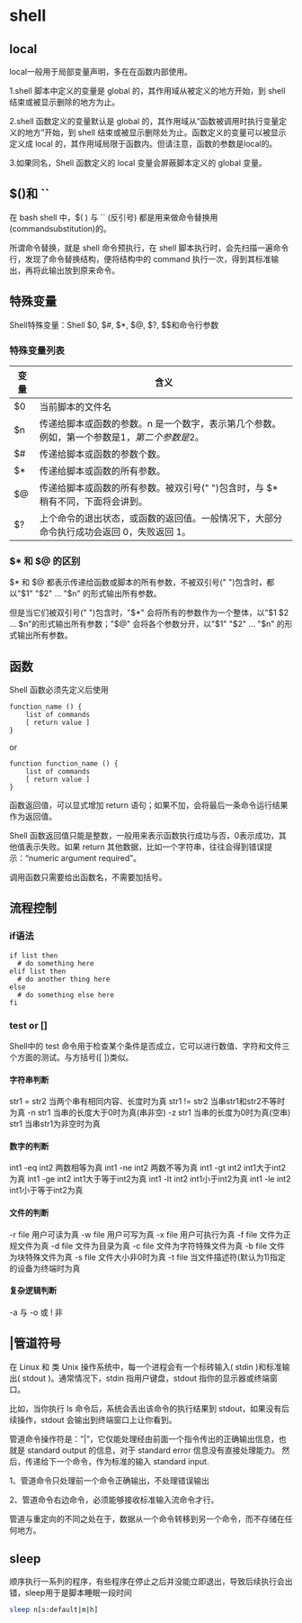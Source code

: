 # shell

## local

local一般用于局部变量声明，多在在函数内部使用。

1.shell 脚本中定义的变量是 global 的，其作用域从被定义的地方开始，到 shell 结束或被显示删除的地方为止。

2.shell 函数定义的变量默认是 global 的，其作用域从“函数被调用时执行变量定义的地方”开始，到 shell 结束或被显示删除处为止。函数定义的变量可以被显示定义成 local 的，其作用域局限于函数内。但请注意，函数的参数是local的。

3.如果同名，Shell 函数定义的 local 变量会屏蔽脚本定义的 global 变量。

## $()和 ``

在 bash shell 中，$( ) 与 `` (反引号) 都是用来做命令替换用(commandsubstitution)的。

所谓命令替换，就是 shell 命令预执行，在 shell 脚本执行时，会先扫描一遍命令行，发现了命令替换结构，便将结构中的 command 执行一次，得到其标准输出，再将此输出放到原来命令。

## 特殊变量

Shell特殊变量：Shell $0, $#, $*, $@, $?, $$和命令行参数

### 特殊变量列表

变量 | 含义
---------|----------
$0 | 当前脚本的文件名
$n | 传递给脚本或函数的参数。n 是一个数字，表示第几个参数。例如，第一个参数是$1，第二个参数是$2。
$# | 传递给脚本或函数的参数个数。
$* | 传递给脚本或函数的所有参数。
$@ | 传递给脚本或函数的所有参数。被双引号(" ")包含时，与 $* 稍有不同，下面将会讲到。
$? | 上个命令的退出状态，或函数的返回值。一般情况下，大部分命令执行成功会返回 0，失败返回 1。

### $* 和 $@ 的区别

$* 和 $@ 都表示传递给函数或脚本的所有参数，不被双引号(" ")包含时，都以"$1" "$2" … "$n" 的形式输出所有参数。

但是当它们被双引号(" ")包含时，"$*" 会将所有的参数作为一个整体，以"$1 $2 … $n"的形式输出所有参数；"$@" 会将各个参数分开，以"$1" "$2" … "$n" 的形式输出所有参数。

## 函数

Shell 函数必须先定义后使用

```shell
function_name () {
    list of commands
    [ return value ]
}
```

or

```shell
function function_name () {
    list of commands
    [ return value ]
}
```

函数返回值，可以显式增加 return 语句；如果不加，会将最后一条命令运行结果作为返回值。

Shell 函数返回值只能是整数，一般用来表示函数执行成功与否，0表示成功，其他值表示失败。如果 return 其他数据，比如一个字符串，往往会得到错误提示：“numeric argument required”。

调用函数只需要给出函数名，不需要加括号。

## 流程控制

### if语法

```shell
if list then
  # do something here
elif list then
  # do another thing here
else
  # do something else here
fi
```

### test or []

Shell中的 test 命令用于检查某个条件是否成立，它可以进行数值、字符和文件三个方面的测试。与方括号([ ])类似。

#### 字符串判断

str1 = str2   当两个串有相同内容、长度时为真
str1 != str2    当串str1和str2不等时为真
-n str1   当串的长度大于0时为真(串非空)
-z str1   当串的长度为0时为真(空串)
str1    当串str1为非空时为真

#### 数字的判断

int1 -eq int2   两数相等为真
int1 -ne int2   两数不等为真
int1 -gt int2   int1大于int2为真
int1 -ge int2   int1大于等于int2为真
int1 -lt int2   int1小于int2为真
int1 -le int2   int1小于等于int2为真

#### 文件的判断

-r file   用户可读为真
-w file   用户可写为真
-x file   用户可执行为真
-f file   文件为正规文件为真
-d file   文件为目录为真
-c file   文件为字符特殊文件为真
-b file   文件为块特殊文件为真
-s file   文件大小非0时为真
-t file   当文件描述符(默认为1)指定的设备为终端时为真

#### 复杂逻辑判断

-a    与
-o    或
!   非

## |管道符号

在 Linux 和 类 Unix 操作系统中，每一个进程会有一个标砖输入( stdin )和标准输出( stdout )。通常情况下，stdin 指用户键盘，stdout 指你的显示器或终端窗口。

比如，当你执行 ls 命令后，系统会丢出该命令的执行结果到 stdout，如果没有后续操作，stdout 会输出到终端窗口上让你看到。

管道命令操作符是：”|”，它仅能处理经由前面一个指令传出的正确输出信息，也就是 standard output 的信息，对于 standard error 信息没有直接处理能力。
然后，传递给下一个命令，作为标准的输入 standard input.

1、管道命令只处理前一个命令正确输出，不处理错误输出

2、管道命令右边命令，必须能够接收标准输入流命令才行。

管道与重定向的不同之处在于，数据从一个命令转移到另一个命令，而不存储在任何地方。

## sleep

顺序执行一系列的程序，有些程序在停止之后并没能立即退出，导致后续执行会出错，sleep用于是脚本睡眠一段时间

```bash
sleep n[s:default|m|h]
```